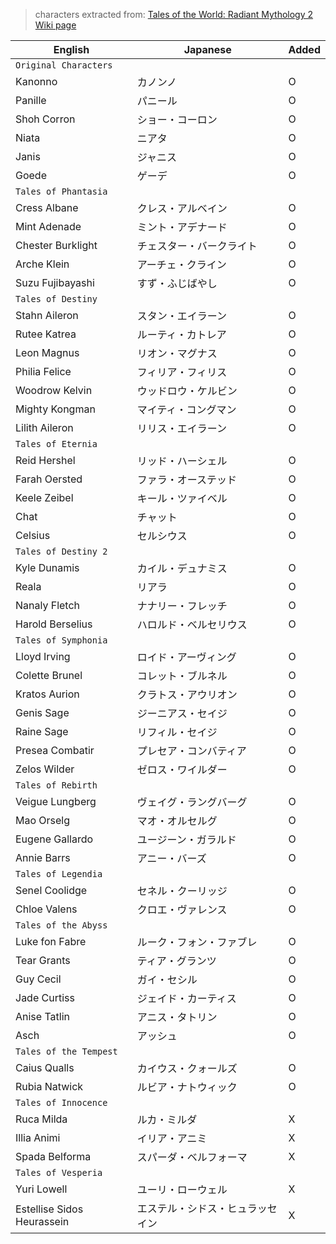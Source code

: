 > characters extracted from: [Tales of the World: Radiant Mythology 2 Wiki page](https://en.wikipedia.org/wiki/Tales_of_the_World:_Radiant_Mythology_2)

| English | Japanese | Added |
| - | - | - |
| `Original Characters`|||
| Kanonno | カノンノ | O |
| Panille | パニール | O |
| Shoh Corron | ショー・コーロン | O |
| Niata | ニアタ | O |
| Janis | ジャニス | O |
| Goede | ゲーデ | O |
| `Tales of Phantasia`|||
| Cress Albane | クレス・アルベイン | O |
| Mint Adenade | ミント・アデナード | O |
| Chester Burklight | チェスター・バークライト | O |
| Arche Klein | アーチェ・クライン | O |
| Suzu Fujibayashi | すず・ふじばやし | O |
| `Tales of Destiny`|||
| Stahn Aileron | スタン・エイラーン | O |
| Rutee Katrea | ルーティ・カトレア | O |
| Leon Magnus | リオン・マグナス | O |
| Philia Felice | フィリア・フィリス | O |
| Woodrow Kelvin | ウッドロウ・ケルビン | O |
| Mighty Kongman | マイティ・コングマン | O |
| Lilith Aileron | リリス・エイラーン | O |
| `Tales of Eternia`|||
| Reid Hershel | リッド・ハーシェル | O |
| Farah Oersted | ファラ・オーステッド | O |
| Keele Zeibel | キール・ツァイベル | O |
| Chat | チャット | O |
| Celsius | セルシウス | O |
| `Tales of Destiny 2`|||
| Kyle Dunamis | カイル・デュナミス | O |
| Reala | リアラ | O |
| Nanaly Fletch | ナナリー・フレッチ | O |
| Harold Berselius | ハロルド・ベルセリウス | O |
| `Tales of Symphonia`|||
| Lloyd Irving | ロイド・アーヴィング | O |
| Colette Brunel | コレット・ブルネル | O |
| Kratos Aurion | クラトス・アウリオン | O |
| Genis Sage | ジーニアス・セイジ | O |
| Raine Sage | リフィル・セイジ | O |
| Presea Combatir | プレセア・コンバティア | O |
| Zelos Wilder | ゼロス・ワイルダー | O |
| `Tales of Rebirth`|||
| Veigue Lungberg | ヴェイグ・ラングバーグ | O |
| Mao Orselg | マオ・オルセルグ | O |
| Eugene Gallardo | ユージーン・ガラルド | O |
| Annie Barrs | アニー・バーズ | O |
| `Tales of Legendia`|||
| Senel Coolidge | セネル・クーリッジ | O |
| Chloe Valens | クロエ・ヴァレンス | O |
| `Tales of the Abyss`|||
| Luke fon Fabre | ルーク・フォン・ファブレ | O |
| Tear Grants | ティア・グランツ | O |
| Guy Cecil | ガイ・セシル | O |
| Jade Curtiss | ジェイド・カーティス | O |
| Anise Tatlin | アニス・タトリン | O |
| Asch | アッシュ | O |
| `Tales of the Tempest`|||
| Caius Qualls | カイウス・クォールズ | O |
| Rubia Natwick | ルビア・ナトウィック | O |
| `Tales of Innocence`|||
| Ruca Milda | ルカ・ミルダ | X |
| Illia Animi | イリア・アニミ | X |
| Spada Belforma | スパーダ・ベルフォーマ | X |
| `Tales of Vesperia`|||
| Yuri Lowell | ユーリ・ローウェル | X |
| Estellise Sidos Heurassein | エステル・シドス・ヒュラッセイン | X |

